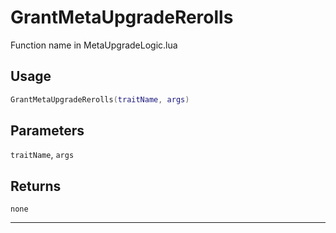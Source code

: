 # GrantMetaUpgradeRerolls
Function name in MetaUpgradeLogic.lua
## Usage
```lua
GrantMetaUpgradeRerolls(traitName, args)
```
## Parameters
`traitName`, `args`
## Returns
`none`

---
